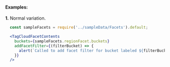 #### Examples:

__1.__ Normal variation.

```jsx
  const sampleFacets = require('../sampleData/Facets').default;

  <TagCloudFacetContents
    buckets={sampleFacets.regionFacet.buckets}
    addFacetFilter={(filterBucket) => {
      alert(`Called to add facet filter for bucket labeled ${filterBucket.label}`);
    }}
  />
```
